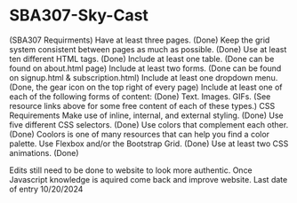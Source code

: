 # SBA307-Sky-Cast
(SBA307 Requirments)
Have at least three pages. (Done)
Keep the grid system consistent between pages as much as possible. (Done)
Use at least ten different HTML tags. (Done)
Include at least one table. (Done can be found on about.html page)
Include at least two forms. (Done can be found on signup.html & subscription.html)
Include at least one dropdown menu. (Done, the gear icon on the top right of every page)
Include at least one of each of the following forms of content: (Done) 
Text.
Images.
GIFs.
(See resource links above for some free content of each of these types.)
CSS Requirements
Make use of inline, internal, and external styling. (Done)
Use five different CSS selectors. (Done)
Use colors that complement each other. (Done)
Coolors is one of many resources that can help you find a color palette.
Use Flexbox and/or the Bootstrap Grid. (Done)
Use at least two CSS animations. (Done)

Edits still need to be done to website to look more authentic.
Once Javascript knowledge is aquired come back and improve website.
Last date of entry 10/20/2024